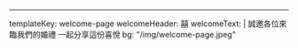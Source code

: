 ---
templateKey: welcome-page
welcomeHeader: 囍
welcomeText: |
  誠邀各位來臨我們的婚禮 
  一起分享這份喜悅
bg: "/img/welcome-page.jpeg"